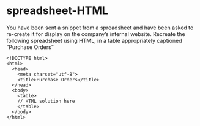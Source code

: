 # spreadsheet-HTML

You have been sent a snippet from a spreadsheet and have been asked to re-create it for display on the company’s internal website.
Recreate the following spreadsheet using HTML, in a table appropriately captioned “Purchase Orders”
 
```
<!DOCTYPE html>
<html>
  <head>
    <meta charset="utf-8">
    <title>Purchase Orders</title>
  </head>
  <body>
    <table>
	// HTML solution here
    </table>
  </body>
</html>
```
